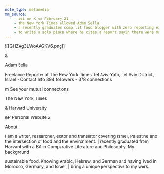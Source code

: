 ```yaml
---
note_type: metamedia
mm_source:
  - - zei on X on February 21
    - the New York Times allowed Adam Sella
    - a recently graduated comp lit food blogger with zero reporting experience
    - to write a solo piece where he cites a report sayin there were many cases of gang rape. But the.md
---
```


![[GHZAg3LWoAAGKV6.png]]

&

Adam Sella

Freelance Reporter at The New York Times
Tel Aviv-Yafo, Tel Aviv District, Israel - Contact Info
394 followers - 378 connections

m See your mutual connections

The New York Times

& Harvard University

&P Personal Website 2

About

I am a writer, researcher, editor and translator covering Israel, Palestine and
the intersection of food and the environment. | recently graduated from
Harvard with a BA in Comparative Literature and Philosophy. My background

sustainable food. Knowing Arabic, Hebrew, and German and having lived in
Morocco, Germany, and lsrael, | bring a unique perspective to my work.

